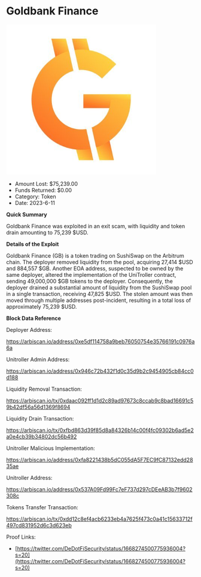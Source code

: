 # Goldbank Finance
![Goldbank Finance](/rektimages/Goldbank-Finance.png)
- Amount Lost: $75,239.00
- Funds Returned: $0.00
- Category: Token
- Date: 2023-6-11

**Quick Summary**

Goldbank Finance was exploited in an exit scam, with liquidity and token drain amounting to 75,239 $USD.

  


 **Details of the Exploit**

Goldbank Finance (GB) is a token trading on SushiSwap on the Arbitrum chain. The deployer removed liquidity from the pool, acquiring 27,414 $USD and 884,557 $GB. Another EOA address, suspected to be owned by the same deployer, altered the implementation of the UniTroller contract, sending 49,000,000 $GB tokens to the deployer. Consequently, the deployer drained a substantial amount of liquidity from the SushiSwap pool in a single transaction, receiving 47,825 $USD. The stolen amount was then moved through multiple addresses post-incident, resulting in a total loss of approximately 75,239 $USD.

  


 **Block Data Reference**

Deployer Address:

https://arbiscan.io/address/0xe5df114758a9beb76050754e35766191c0976a6a

  


Unitroller Admin Address:

https://arbiscan.io/address/0x946c72b432f1d0c35d9b2c9454905cb84cc0d188

  


Liquidity Removal Transaction:

https://arbiscan.io/tx/0xdaac092ff1d1d2c89ad97673c8ccab9c8bad16691c59b42df56a56d1369f8694

  


Liquidity Drain Transaction:

https://arbiscan.io/tx/0xfbd863d39f85d8a84326b14c00f4fc09302b6ad5e2a0e4cb39b34802dc56b492

  


Unitroller Malicious Implementation:

https://arbiscan.io/address/0xfa8221438b5dC055dA5F7EC9fC87132edd2835ae

  


Unitroller Address:

https://arbiscan.io/address/0x537A09Fd99Fc7eF737d297cDEeAB3b7f9602308c

  


Tokens Transfer Transaction:

https://arbiscan.io/tx/0xdd12c8ef4acb6233eb4a7625f473c0a41c15633712f497cd831952d6c3d623eb


Proof Links:
- [https://twitter.com/DeDotFiSecurity/status/1668274500775936004?s=20](https://twitter.com/DeDotFiSecurity/status/1668274500775936004?s=20)


